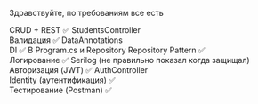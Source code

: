 Здравствуйте, по требованиям все есть

CRUD + REST	✅ StudentsController	
Валидация	✅ DataAnnotations	
DI	✅ В Program.cs и Repository	
Repository Pattern	✅	
Логирование	✅ Serilog	(не правильно показал когда защищал)
Авторизация (JWT)	✅ AuthController	
Identity (аутентификация)	✅	
Тестирование (Postman)	✅	
